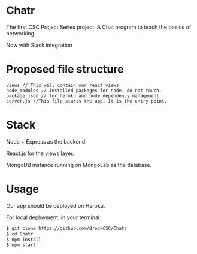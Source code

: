# Chatr
The first CSC Project Series project. A Chat program to teach the basics of networking

Now with Slack integration

# Proposed file structure

```
views // This will contain our react views.
node_modules // installed packages for node. do not touch.
package.json // for heroku and node dependency management.
server.js //This file starts the app. It is the entry point.
```
# Stack
Node + Express as the backend.

React.js for the views layer.

MongoDB instance running on MongoLab as the database.

# Usage
Our app should be deployed on Heroku.

For local deployment, in your terminal:

```sh
$ git clone https://github.com/BrockCSC/Chatr
$ cd Chatr
$ npm install
$ npm start
```
